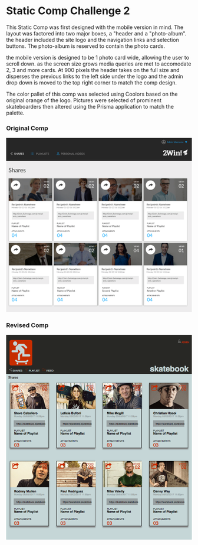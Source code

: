# Static Comp Challenge 2

This Static Comp was first designed with the mobile version in mind.  The layout was factored into two major boxes, a "header and a "photo-album".  the header included the site logo and the navigation links and selection buttons.  The photo-album is reserved to contain the photo cards.

the mobile version is designed to be 1 photo card wide, allowing the user to scroll down.  as the screen size grows media queries are met to accomodate 2, 3 and more cards.  At 900 pixels the header takes on the full size and disperses the previous links to the left side under the logo and the admin drop down is moved to the top right corner to match the comp design.

The color pallet of this comp was selected using Coolors based on the original orange of the logo.  Pictures were selected of prominent skateboarders then altered using the Prisma application to match the palette.

### Original Comp ###  

![original comp](https://github.com/rburnette3/RB-static-comp-challenge-2/blob/master/assets/Screen%20Shot%202017-04-09%20at%208.25.10%20PM.png)

### Revised Comp ###

![Revised Comp](https://github.com/rburnette3/RB-static-comp-challenge-2/blob/master/assets/Screen%20Shot%202017-04-09%20at%208.28.48%20PM.png)
